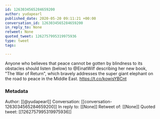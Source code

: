 ```yaml
---
id: 1263034565284659200
author: yudapearl
published_date: 2020-05-20 09:11:21 +00:00
conversation_id: 1263034565284659200
in_reply_to: None
retweet: None
quoted_tweet: 1262757995319975936
type: tweet
tags:

---
```


Anyone who believes that peace cannot be gotten by blindness to its obstacles should listen (below) to @EinatWilf describing her new book, "The War of Return", which bravely addresses the super giant elephant on the road to peace in the Middle East. https://t.co/kowisYBCnt

### Metadata

Author: [[@yudapearl]]
Conversation: [[conversation-1263034565284659200]]
In reply to: [[None]]
Retweet of: [[None]]
Quoted tweet: [[1262757995319975936]]
